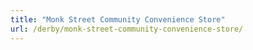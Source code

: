 ```yaml
---
title: "Monk Street Community Convenience Store"
url: /derby/monk-street-community-convenience-store/
---
```

